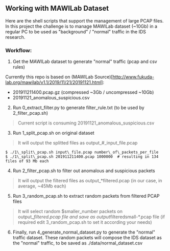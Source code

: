 ## Working with MAWILab Dataset

Here are the shell scripts that support the management of large PCAP files. 
In this project the challenge is to manage MAWILab dataset (~10Gb) in a regular PC to be used as "background" / "normal" traffic in the IDS research.

### Workflow:

1. Get the MAWILab dataset to generate "normal" traffic (pcap and csv rules)

Currently this repo is based on (MAWILab Source)[http://www.fukuda-lab.org/mawilab/v1.1/2019/11/21/20191121.html]:
- 201911211400.pcap.gz (compressed ~3Gb / uncompressed ~10Gb)
- 20191121\_anomalous\_suspicious.csv

2. Run 0\_extract\_filter.py to generate filter\_rule.txt (to be used by 2\_filter\_pcap.sh)
> Current script is consuming 20191121\_anomalous\_suspicious.csv

3. Run 1\_split\_pcap.sh on original dataset
> It will output the splitted files as output\_#\_input\_file.pcap

```
$ ./1\_split\_pcap.sh input\_file.pcap number\_of\_packets_per_file
$ ./1\_split\_pcap.sh 201911211400.pcap 1000000  # resulting in 134 files of 93 Mb each
```
4. Run 2\_filter\_pcap.sh to filter out anomalous and suspicious packets
> It will output the filtered files as output\_*filtered.pcap (in our case, in average, ~45Mb each)

5. Run 3\_random\_pcap.sh to extract random packets from filtered PCAP files
> It will select random $smaller\_number packets on output\_*filtered.pcap file and save as output*filteredsmall-*.pcap file (if required edit 3\_random\_pcap.sh to set it according your needs)

6. Finally, run 4\_generate\_normal\_dataset.py to generate the "normal" traffic dataset. These random packets will compose the IDS dataset as the "normal" traffic, to be saved as ./data/normal\_dataset.csv


